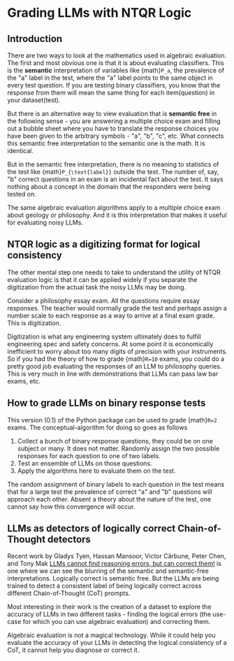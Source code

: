 # Grading LLMs with NTQR Logic

## Introduction

There are two ways to look at the mathematics used in algebraic evaluation.
The first and most obvious one is that it is about evaluating classifiers.
This is the **semantic** interpretation of variables like {math}`P_a`,
the prevalence of the "a" label in the test, where the "a" label points
to the same object in every test question. If you are testing binary
classifiers, you know that the response from them will mean the same thing
for each item(question) in your dataset(test).

But there is an alternative way to view evaluation that is **semantic free**
in the following sense - you are answering a multiple choice exam and filling
out a bubble sheet where you have to translate the response choices you have
been given to the arbitrary symbols - "a", "b", "c", etc. What connects this
semantic free interpretation to the semantic one is the math. It is identical.

But in the semantic free interpretation, there is no meaning to statistics of
the test like {math}`P_{\text{label}}` outside the test. The number of, say,
"b" correct questions in an exam is an incidental fact about the test. It says
nothing about a concept in the domain that the responders were being tested
on.

The same algebraic evaluation algorithms apply to a multiple choice exam about
geology or philosophy. And it is this interpretation that makes it useful
for evaluating noisy LLMs.

## NTQR logic as a digitizing format for logical consistency

The other mental step one needs to take to understand the utility of NTQR
evaluation logic is that it can be applied widely if you separate the
digitization from the actual task the noisy LLMs may be doing.

Consider a philosophy essay exam. All the questions require essay responses.
The teacher would normally grade the test and perhaps assign a number scale
to each response as a way to arrive at a final exam grade. This is
digitization.

Digitization is what any engineering system ultimately does to fulfill
engineering spec and safety concerns. At some point it is economically
inefficient to worry about too many digits of precision with your instruments.
So if you had the theory of how to grade {math}`R=10` exams, you could
do a pretty good job evaluating the responses of an LLM to philosophy queries.
This is very much in line with demonstrations that LLMs can pass law bar
exams, etc.

## How to grade LLMs on binary response tests

This version (0.1) of the Python package can be used to grade {math}`R=2`
exams. The conceptual-algorithm for doing so goes as follows

1. Collect a bunch of binary response questions, they could be on one subject
   or many. It does not matter. Randomly assign the two possible responses
   for each question to one of two labels.
2. Test an ensemble of LLMs on those questions.
3. Apply the algorithms here to evaluate them on the test.

The random assignment of binary labels to each question in the test means
that for a large test the prevalence of correct "a" and "b" questions will
approach each other. Absent a theory about the nature of the test, one
cannot say how this convergence will occur.

## LLMs as detectors of logically correct Chain-of-Thought detectors

Recent work by Gladys Tyen, Hassan Mansoor, Victor Cărbune, Peter Chen,
and Tony Mak 
[LLMs cannot find reasoning errors, but can correct them!](https://arxiv.org/abs/2311.08516)
is one where we can see the blurring of the semantic and semantic-free
interpretations. Logically correct is semantic free. But the LLMs are being
trained to detect a consistent label of being logically correct across
different Chain-of-Thought (CoT) prompts.

Most interesting in their work is the creation of a dataset to explore the
accuracy of LLMs in two different tasks - finding the logical errors (the
use-case for which you can use algebraic evaluation) and correcting them.

Algebraic evaluation is not a magical technology. While it could help you
evaluate the accuracy of your LLMs in detecting the logical consistency of
a CoT, it cannot help you diagnose or correct it.
